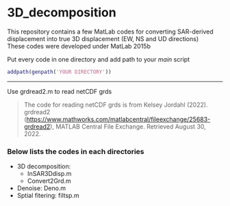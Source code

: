 # 3D_decomposition
This repository contains a few MatLab codes for converting SAR-derived displacement into true 3D displacement (EW, NS and UD directions)  
These codes were developed under MatLab 2015b  
  
Put every code in one directory and add path to your *main* script  
```MatLab
addpath(genpath('YOUR DIRECTORY'))
```

---
Use grdread2.m to read netCDF grds
> The code for reading netCDF grds is from Kelsey Jordahl (2022). grdread2 (https://www.mathworks.com/matlabcentral/fileexchange/25683-grdread2), MATLAB Central File Exchange. Retrieved August 30, 2022.  

### Below lists the codes in each directories
- 3D decomposition: 
   * InSAR3Ddisp.m  
   * Convert2Grd.m
- Denoise: Deno.m  
- Sptial fitering: filtsp.m  
